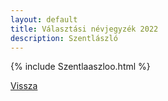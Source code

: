 ```yaml
---
layout: default
title: Választási névjegyzék 2022
description: Szentlászló
---
```


{% include Szentlaaszloo.html %}

[Vissza](./)